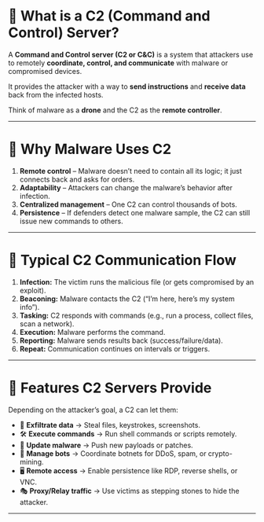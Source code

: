 

# 🔹 What is a C2 (Command and Control) Server?

A **Command and Control server (C2 or C\&C)** is a system that attackers use to remotely **coordinate, control, and communicate** with malware or compromised devices.

It provides the attacker with a way to **send instructions** and **receive data** back from the infected hosts.

Think of malware as a **drone** and the C2 as the **remote controller**.

---

# 🔹 Why Malware Uses C2

1. **Remote control** – Malware doesn’t need to contain all its logic; it just connects back and asks for orders.
2. **Adaptability** – Attackers can change the malware’s behavior after infection.
3. **Centralized management** – One C2 can control thousands of bots.
4. **Persistence** – If defenders detect one malware sample, the C2 can still issue new commands to others.

---

# 🔹 Typical C2 Communication Flow

1. **Infection:** The victim runs the malicious file (or gets compromised by an exploit).
2. **Beaconing:** Malware contacts the C2 (“I’m here, here’s my system info”).
3. **Tasking:** C2 responds with commands (e.g., run a process, collect files, scan a network).
4. **Execution:** Malware performs the command.
5. **Reporting:** Malware sends results back (success/failure/data).
6. **Repeat:** Communication continues on intervals or triggers.

---

# 🔹 Features C2 Servers Provide

Depending on the attacker’s goal, a C2 can let them:

* 📡 **Exfiltrate data** → Steal files, keystrokes, screenshots.
* 🛠 **Execute commands** → Run shell commands or scripts remotely.
* 🔄 **Update malware** → Push new payloads or patches.
* 👥 **Manage bots** → Coordinate botnets for DDoS, spam, or crypto-mining.
* 🖥 **Remote access** → Enable persistence like RDP, reverse shells, or VNC.
* 🎭 **Proxy/Relay traffic** → Use victims as stepping stones to hide the attacker.

---

